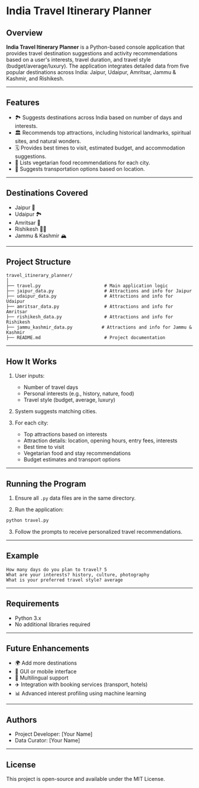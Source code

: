 
# India Travel Itinerary Planner

## Overview

**India Travel Itinerary Planner** is a Python-based console application that provides travel destination suggestions and activity recommendations based on a user's interests, travel duration, and travel style (budget/average/luxury). The application integrates detailed data from five popular destinations across India: Jaipur, Udaipur, Amritsar, Jammu & Kashmir, and Rishikesh.

---

## Features

- 🏞️ Suggests destinations across India based on number of days and interests.
- 🏛️ Recommends top attractions, including historical landmarks, spiritual sites, and natural wonders.
- 🗓️ Provides best times to visit, estimated budget, and accommodation suggestions.
- 🥘 Lists vegetarian food recommendations for each city.
- 🚗 Suggests transportation options based on location.

---

## Destinations Covered

- Jaipur 🕌
- Udaipur 🏞️
- Amritsar 🙏
- Rishikesh 🧘‍♂️
- Jammu & Kashmir 🏔️

---

## Project Structure

```
travel_itinerary_planner/
│
├── travel.py                        # Main application logic
├── jaipur_data.py                   # Attractions and info for Jaipur
├── udaipur_data.py                  # Attractions and info for Udaipur
├── amritsar_data.py                 # Attractions and info for Amritsar
├── rishikesh_data.py                # Attractions and info for Rishikesh
├── jammu_kashmir_data.py           # Attractions and info for Jammu & Kashmir
├── README.md                        # Project documentation
```

---

## How It Works

1. User inputs:
   - Number of travel days
   - Personal interests (e.g., history, nature, food)
   - Travel style (budget, average, luxury)

2. System suggests matching cities.

3. For each city:
   - Top attractions based on interests
   - Attraction details: location, opening hours, entry fees, interests
   - Best time to visit
   - Vegetarian food and stay recommendations
   - Budget estimates and transport options

---

## Running the Program

1. Ensure all `.py` data files are in the same directory.

2. Run the application:
```bash
python travel.py
```

3. Follow the prompts to receive personalized travel recommendations.

---

## Example

```plaintext
How many days do you plan to travel? 5
What are your interests? history, culture, photography
What is your preferred travel style? average
```

---

## Requirements

- Python 3.x
- No additional libraries required

---

## Future Enhancements

- 🌍 Add more destinations
- 📱 GUI or mobile interface
- 💬 Multilingual support
- ✈️ Integration with booking services (transport, hotels)
- 📊 Advanced interest profiling using machine learning

---

## Authors

- Project Developer: [Your Name]
- Data Curator: [Your Name]

---

## License

This project is open-source and available under the MIT License.

